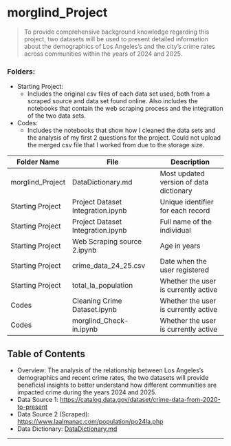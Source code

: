  # morglind_Project

> To provide comprehensive background knowledge regarding this project, two datasets will be used to present detailed information about the demographics of Los Angeles’s and the city’s crime rates across communities within the years of 2024 and 2025.

### Folders:
- Starting Project:
  - Includes the original csv files of each data set used, both from a scraped source and data set found online. Also includes the notebooks that contain the web scraping process and the integration of the two data sets.
- Codes:
  - Includes the notebooks that show how I cleaned the data sets and the analysis of my first 2 questions for the project. Could not upload the merged csv file that I worked from due to the storage size.

| Folder Name    | File | Description                                |
|------------------|-----------|--------------------------------------------|
| morglind_Project  | DataDictionary.md  | Most updated version of data dictionary  |
| Starting Project   | Project Dataset Integration.ipynb   | Unique identifier for each record   |
| Starting Project   | Project Dataset Integration.ipynb   | Full name of the individual  |
| Starting Project  | Web Scraping source 2.ipynb   | Age in years    |
| Starting Project  | crime_data_24_25.csv    | Date when the user registered   |
| Starting Project  | total_la_population  | Whether the user is currently active  |
| Codes  | Cleaning Crime Dataset.ipynb  | Whether the user is currently active  |
| Codes  | morglind_Check-in.ipynb | Whether the user is currently active  |


## Table of Contents
- Overview: The analysis of the relationship between Los Angeles’s demographics and recent crime rates, the two datasets will provide beneficial insights to better understand how different communities are impacted crime during the years 2024 and 2025.  
- Data Source 1: https://catalog.data.gov/dataset/crime-data-from-2020-to-present
- Data Source 2 (Scraped): https://www.laalmanac.com/population/po24la.php
- Data Dictionary: [DataDictionary.md](DataDictionary.md)



---




